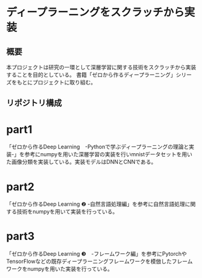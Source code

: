 # ディープラーニングをスクラッチから実装
## 概要
本プロジェクトは研究の一環として深層学習に関する技術をスクラッチから実装することを目的としている。
書籍「ゼロから作るディープラーニング」シリーズをもとにプロジェクトに取り組む。

## リポジトリ構成
# part1
「ゼロから作るDeep Learning　-Pythonで学ぶディープラーニングの理論と実装-」を参考にnumpyを用いた深層学習の実装を行いmnistデータセットを用いた画像分類を実装している。実装モデルはDNNとCNNである。　

# part2
「ゼロから作るDeep Learning ❷ -自然言語処理編」を参考に自然言語処理に関する技術をnumpyを用いて実装を行っている。

# part3
「ゼロから作るDeep Learning ❸　-フレームワーク編」を参考にPytorchやTensorFlowなどの既存ディープラーニングフレームワークを模倣したフレームワークをnumpyを用いた実装を行っている。

